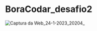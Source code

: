 # BoraCodar_desafio2
 
![Captura da Web_24-1-2023_20204_](https://user-images.githubusercontent.com/57428641/214442832-4c9c0e83-2bac-4301-b471-cdf5e1cfbf70.jpeg)
